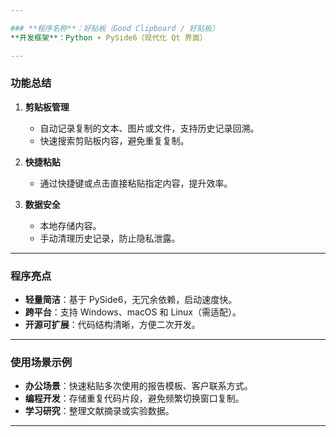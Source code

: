 ```yaml
---

### **程序名称**：好贴板（Good Clipboard / 好贴板）  
**开发框架**：Python + PySide6（现代化 Qt 界面）  

---
```


### **功能总结**  
1. **剪贴板管理**  
   - 自动记录复制的文本、图片或文件，支持历史记录回溯。  
   - 快速搜索剪贴板内容，避免重复复制。  

2. **快捷粘贴**  
   - 通过快捷键或点击直接粘贴指定内容，提升效率。  

3. **数据安全**  
   - 本地存储内容。  
   - 手动清理历史记录，防止隐私泄露。  

---

### **程序亮点**  
- **轻量简洁**：基于 PySide6，无冗余依赖，启动速度快。  
- **跨平台**：支持 Windows、macOS 和 Linux（需适配）。  
- **开源可扩展**：代码结构清晰，方便二次开发。  

---

### **使用场景示例**  
- **办公场景**：快速粘贴多次使用的报告模板、客户联系方式。  
- **编程开发**：存储重复代码片段，避免频繁切换窗口复制。  
- **学习研究**：整理文献摘录或实验数据。  

---

